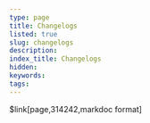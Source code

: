 ```yaml
---
type: page
title: Changelogs
listed: true
slug: changelogs
description: 
index_title: Changelogs
hidden: 
keywords: 
tags: 
---
```


$link[page,314242,markdoc format]